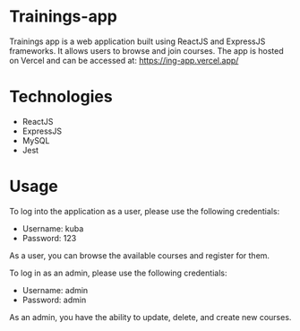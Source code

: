 # Trainings-app
Trainings app is a web application built using ReactJS and ExpressJS frameworks. It allows users
to browse and join courses. The app is hosted on Vercel and can be accessed at: https://ing-app.vercel.app/

# Technologies
* ReactJS
* ExpressJS
* MySQL
* Jest

# Usage
To log into the application as a user, please use the following credentials:

* Username: kuba
* Password: 123

As a user, you can browse the available courses and register for them.

To log in as an admin, please use the following credentials:

* Username: admin
* Password: admin

As an admin, you have the ability to update, delete, and create new courses.
